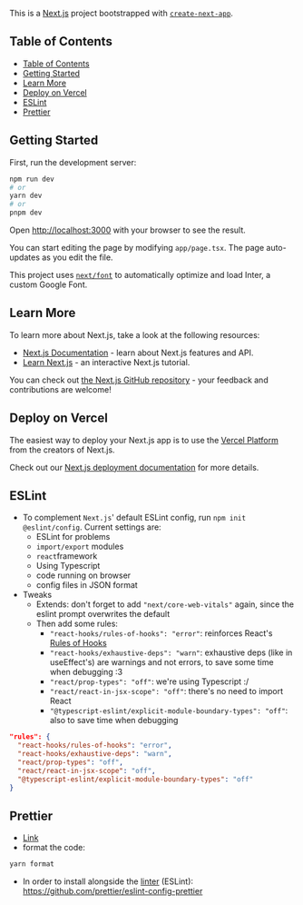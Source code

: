 This is a [Next.js](https://nextjs.org/) project bootstrapped with [`create-next-app`](https://github.com/vercel/next.js/tree/canary/packages/create-next-app).

## Table of Contents

- [Table of Contents](#table-of-contents)
- [Getting Started](#getting-started)
- [Learn More](#learn-more)
- [Deploy on Vercel](#deploy-on-vercel)
- [ESLint](#eslint)
- [Prettier](#prettier)

## Getting Started

First, run the development server:

```bash
npm run dev
# or
yarn dev
# or
pnpm dev
```

Open [http://localhost:3000](http://localhost:3000) with your browser to see the result.

You can start editing the page by modifying `app/page.tsx`. The page auto-updates as you edit the file.

This project uses [`next/font`](https://nextjs.org/docs/basic-features/font-optimization) to automatically optimize and load Inter, a custom Google Font.

## Learn More

To learn more about Next.js, take a look at the following resources:

- [Next.js Documentation](https://nextjs.org/docs) - learn about Next.js features and API.
- [Learn Next.js](https://nextjs.org/learn) - an interactive Next.js tutorial.

You can check out [the Next.js GitHub repository](https://github.com/vercel/next.js/) - your feedback and contributions are welcome!

## Deploy on Vercel

The easiest way to deploy your Next.js app is to use the [Vercel Platform](https://vercel.com/new?utm_medium=default-template&filter=next.js&utm_source=create-next-app&utm_campaign=create-next-app-readme) from the creators of Next.js.

Check out our [Next.js deployment documentation](https://nextjs.org/docs/deployment) for more details.

## ESLint

- To complement `Next.js`' default ESLint config, run `npm init @eslint/config`. Current settings are:
  - ESLint for problems
  - `import/export` modules
  - `react`framework
  - Using Typescript
  - code running on browser
  - config files in JSON format
- Tweaks
  - Extends: don't forget to add `"next/core-web-vitals"` again, since the eslint prompt overwrites the default
  - Then add some rules:
    - `"react-hooks/rules-of-hooks": "error"`: reinforces React's [Rules of Hooks](https://react.dev/warnings/invalid-hook-call-warning)
    - `"react-hooks/exhaustive-deps": "warn"`: exhaustive deps (like in useEffect's) are warnings and not errors, to save some time when debugging :3
    - `"react/prop-types": "off"`: we're using Typescript :/
    - `"react/react-in-jsx-scope": "off"`: there's no need to import React
    - `"@typescript-eslint/explicit-module-boundary-types": "off"`: also to save time when debugging

```JSON
"rules": {
  "react-hooks/rules-of-hooks": "error",
  "react-hooks/exhaustive-deps": "warn",
  "react/prop-types": "off",
  "react/react-in-jsx-scope": "off",
  "@typescript-eslint/explicit-module-boundary-types": "off"
}
```

## Prettier

- [Link](https://prettier.io/docs/en/install.html)
- format the code:

```bash
yarn format
```

- In order to install alongside the [linter](https://prettier.io/docs/en/integrating-with-linters.html) (ESLint): <https://github.com/prettier/eslint-config-prettier>
